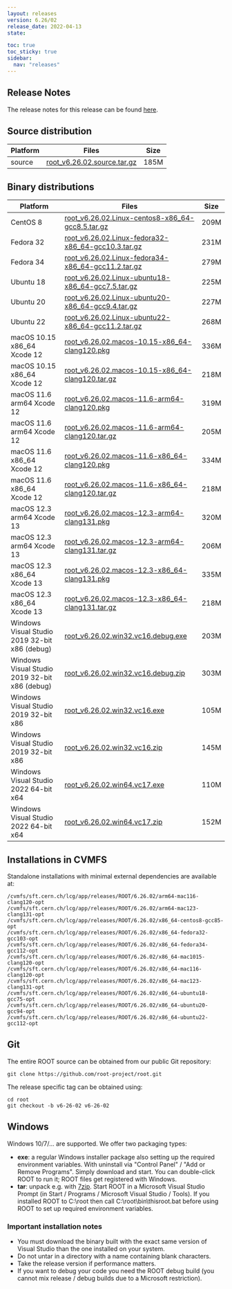 ```yaml
---
layout: releases
version: 6.26/02
release_date: 2022-04-13
state:

toc: true
toc_sticky: true
sidebar:
  nav: "releases"
---
```



## Release Notes

The release notes for this release can be found [here](https://root.cern/doc/v626/release-notes.html#release-6.2602).

## Source distribution

| Platform       | Files | Size |
|-----------|-------|-----|
| source | [root_v6.26.02.source.tar.gz](https://root.cern/download/root_v6.26.02.source.tar.gz) | 185M |


## Binary distributions

| Platform       | Files | Size |
|-----------|-------|-----|
| CentOS 8 | [root_v6.26.02.Linux-centos8-x86_64-gcc8.5.tar.gz](https://root.cern/download/root_v6.26.02.Linux-centos8-x86_64-gcc8.5.tar.gz) | 209M |
| Fedora 32 | [root_v6.26.02.Linux-fedora32-x86_64-gcc10.3.tar.gz](https://root.cern/download/root_v6.26.02.Linux-fedora32-x86_64-gcc10.3.tar.gz) | 231M |
| Fedora 34 | [root_v6.26.02.Linux-fedora34-x86_64-gcc11.2.tar.gz](https://root.cern/download/root_v6.26.02.Linux-fedora34-x86_64-gcc11.2.tar.gz) | 279M |
| Ubuntu 18 | [root_v6.26.02.Linux-ubuntu18-x86_64-gcc7.5.tar.gz](https://root.cern/download/root_v6.26.02.Linux-ubuntu18-x86_64-gcc7.5.tar.gz) | 225M |
| Ubuntu 20 | [root_v6.26.02.Linux-ubuntu20-x86_64-gcc9.4.tar.gz](https://root.cern/download/root_v6.26.02.Linux-ubuntu20-x86_64-gcc9.4.tar.gz) | 227M |
| Ubuntu 22 | [root_v6.26.02.Linux-ubuntu22-x86_64-gcc11.2.tar.gz](https://root.cern/download/root_v6.26.02.Linux-ubuntu22-x86_64-gcc11.2.tar.gz) | 268M |
| macOS 10.15 x86_64 Xcode 12 | [root_v6.26.02.macos-10.15-x86_64-clang120.pkg](https://root.cern/download/root_v6.26.02.macos-10.15-x86_64-clang120.pkg) | 336M |
| macOS 10.15 x86_64 Xcode 12 | [root_v6.26.02.macos-10.15-x86_64-clang120.tar.gz](https://root.cern/download/root_v6.26.02.macos-10.15-x86_64-clang120.tar.gz) | 218M |
| macOS 11.6 arm64 Xcode 12 | [root_v6.26.02.macos-11.6-arm64-clang120.pkg](https://root.cern/download/root_v6.26.02.macos-11.6-arm64-clang120.pkg) | 319M |
| macOS 11.6 arm64 Xcode 12 | [root_v6.26.02.macos-11.6-arm64-clang120.tar.gz](https://root.cern/download/root_v6.26.02.macos-11.6-arm64-clang120.tar.gz) | 205M |
| macOS 11.6 x86_64 Xcode 12 | [root_v6.26.02.macos-11.6-x86_64-clang120.pkg](https://root.cern/download/root_v6.26.02.macos-11.6-x86_64-clang120.pkg) | 334M |
| macOS 11.6 x86_64 Xcode 12 | [root_v6.26.02.macos-11.6-x86_64-clang120.tar.gz](https://root.cern/download/root_v6.26.02.macos-11.6-x86_64-clang120.tar.gz) | 218M |
| macOS 12.3 arm64 Xcode 13 | [root_v6.26.02.macos-12.3-arm64-clang131.pkg](https://root.cern/download/root_v6.26.02.macos-12.3-arm64-clang131.pkg) | 320M |
| macOS 12.3 arm64 Xcode 13 | [root_v6.26.02.macos-12.3-arm64-clang131.tar.gz](https://root.cern/download/root_v6.26.02.macos-12.3-arm64-clang131.tar.gz) | 206M |
| macOS 12.3 x86_64 Xcode 13 | [root_v6.26.02.macos-12.3-x86_64-clang131.pkg](https://root.cern/download/root_v6.26.02.macos-12.3-x86_64-clang131.pkg) | 335M |
| macOS 12.3 x86_64 Xcode 13 | [root_v6.26.02.macos-12.3-x86_64-clang131.tar.gz](https://root.cern/download/root_v6.26.02.macos-12.3-x86_64-clang131.tar.gz) | 218M |
| Windows Visual Studio 2019 32-bit x86  (debug) | [root_v6.26.02.win32.vc16.debug.exe](https://root.cern/download/root_v6.26.02.win32.vc16.debug.exe) | 203M |
| Windows Visual Studio 2019 32-bit x86  (debug) | [root_v6.26.02.win32.vc16.debug.zip](https://root.cern/download/root_v6.26.02.win32.vc16.debug.zip) | 303M |
| Windows Visual Studio 2019 32-bit x86  | [root_v6.26.02.win32.vc16.exe](https://root.cern/download/root_v6.26.02.win32.vc16.exe) | 105M |
| Windows Visual Studio 2019 32-bit x86  | [root_v6.26.02.win32.vc16.zip](https://root.cern/download/root_v6.26.02.win32.vc16.zip) | 145M |
| Windows Visual Studio 2022 64-bit x64  | [root_v6.26.02.win64.vc17.exe](https://root.cern/download/root_v6.26.02.win64.vc17.exe) | 110M |
| Windows Visual Studio 2022 64-bit x64  | [root_v6.26.02.win64.vc17.zip](https://root.cern/download/root_v6.26.02.win64.vc17.zip) | 152M |

## Installations in CVMFS

Standalone installations with minimal external dependencies are available at:
~~~
/cvmfs/sft.cern.ch/lcg/app/releases/ROOT/6.26.02/arm64-mac116-clang120-opt
/cvmfs/sft.cern.ch/lcg/app/releases/ROOT/6.26.02/arm64-mac123-clang131-opt
/cvmfs/sft.cern.ch/lcg/app/releases/ROOT/6.26.02/x86_64-centos8-gcc85-opt
/cvmfs/sft.cern.ch/lcg/app/releases/ROOT/6.26.02/x86_64-fedora32-gcc103-opt
/cvmfs/sft.cern.ch/lcg/app/releases/ROOT/6.26.02/x86_64-fedora34-gcc112-opt
/cvmfs/sft.cern.ch/lcg/app/releases/ROOT/6.26.02/x86_64-mac1015-clang120-opt
/cvmfs/sft.cern.ch/lcg/app/releases/ROOT/6.26.02/x86_64-mac116-clang120-opt
/cvmfs/sft.cern.ch/lcg/app/releases/ROOT/6.26.02/x86_64-mac123-clang131-opt
/cvmfs/sft.cern.ch/lcg/app/releases/ROOT/6.26.02/x86_64-ubuntu18-gcc75-opt
/cvmfs/sft.cern.ch/lcg/app/releases/ROOT/6.26.02/x86_64-ubuntu20-gcc94-opt
/cvmfs/sft.cern.ch/lcg/app/releases/ROOT/6.26.02/x86_64-ubuntu22-gcc112-opt
~~~

## Git

The entire ROOT source can be obtained from our public Git repository:

~~~
git clone https://github.com/root-project/root.git
~~~
The release specific tag can be obtained using:
~~~
cd root
git checkout -b v6-26-02 v6-26-02
~~~


## Windows

Windows 10/7/... are supported. We offer two packaging types:

 * **exe**: a regular Windows installer package also setting up the required environment variables. With uninstall via "Control Panel" / "Add or Remove Programs". Simply download and start. You can double-click ROOT to run it; ROOT files get registered with Windows.
 * **tar**: unpack e.g. with [7zip](https://www.7-zip.org). Start ROOT in a Microsoft Visual Studio Prompt (in Start / Programs / Microsoft Visual Studio / Tools). If you installed ROOT to C:\root then call C:\root\bin\thisroot.bat before using ROOT to set up required environment variables.

### Important installation notes

 * You must download the binary built with the exact same version of Visual Studio than the one installed on your system.
 * Do not untar in a directory with a name containing blank characters.
 * Take the release version if performance matters.
 * If you want to debug your code you need the ROOT debug build (you cannot mix release / debug builds due to a Microsoft restriction).
